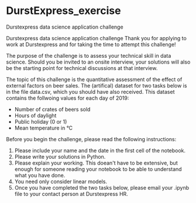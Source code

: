 # DurstExpress_exercise
Durstexpress data science application challenge

Durstexpress data science application challenge
Thank you for applying to work at Durstexpress and for taking the time to attempt this challenge!

The purpose of the challenge is to assess your technical skill in data science. Should you be invited to an onsite interview, your solutions will also be the starting point for technical discussions at that interview.

The topic of this challenge is the quantitative assessment of the effect of external factors on beer sales. The (artifical) dataset for two tasks below is in the file data.csv, which you should have also received. This dataset contains the follwoing values for each day of 2019:

* Number of crates of beers sold
* Hours of daylight
* Public holiday (0 or 1)
* Mean temperature in °C

Before you begin the challenge, please read the following instructions:

1. Please include your name and the date in the first cell of the notebook.
1. Please write your solutions in Python.
1. Please explain your working. This doean't have to be extensive, but enough for someone reading your notebook to be able to understand what you have done.
1. You need only consider linear models.
1. Once you have completed the two tasks below, please email your .ipynb file to your contact person at Durstexpress HR.
